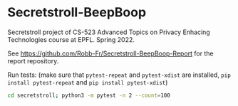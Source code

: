 # Secretstroll-BeepBoop
Secretstroll project of CS-523 Advanced Topics on Privacy Enhacing Technologies course at EPFL. Spring 2022.

See https://github.com/Robb-Fr/Secretstroll-BeepBoop-Report for the report repository.

Run tests:
(make sure that `pytest-repeat` and `pytest-xdist` are installed, `pip install pytest-repeat` and `pip install pytest-xdist`)
```bash
cd secretstroll; python3 -m pytest -n 2 --count=100
```
